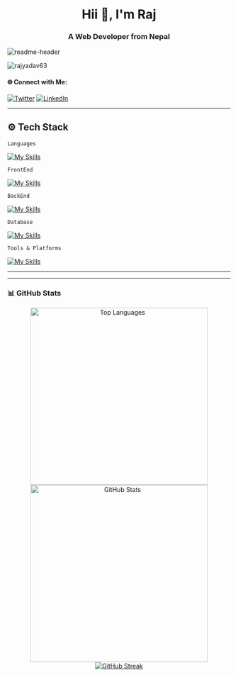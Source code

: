 <h1 align="center">Hii 👋, I'm Raj</h1>
<h3 align="center">A Web Developer from Nepal</h3>

![readme-header](headerfixed.jpg)

<p align="left">
  <img src="https://komarev.com/ghpvc/?username=rajyadav63&label=Profile%20views&color=0e75b6&style=flat" alt="rajyadav63" />
</p>

<h4>🌐 Connect with Me:</h4>

[![Twitter](https://skillicons.dev/icons?i=twitter)](https://twitter.com/rajscripts100x)
[![LinkedIn](https://skillicons.dev/icons?i=linkedin)](https://www.linkedin.com/in/rajscripts100x/)




---

## ⚙️ Tech Stack

```Languages```

[![My Skills](https://skillicons.dev/icons?i=java,js,ts&theme=light)](https://skills.thijs.gg)

```FrontEnd```

[![My Skills](https://skillicons.dev/icons?i=react,tailwind,html,css&theme=light)](https://skills.thijs.gg)

```BackEnd```

[![My Skills](https://skillicons.dev/icons?i=nodejs,express&theme=light)](https://skills.thijs.gg)

```Database```

[![My Skills](https://skillicons.dev/icons?i=mongodb,mysql,sql&theme=light)](https://skills.thijs.gg)

```Tools & Platforms```

[![My Skills](https://skillicons.dev/icons?i=vscode,git,github,postman,figma,vite,vercel&theme=light)](https://skills.thijs.gg)

---

---

### 📊 GitHub Stats
<div align="center">

  <a href="https://github.com/rajyadav63">
    <img alt="Top Languages" src="https://readme-stats.warengonzaga.com/api/top-langs?username=rajyadav63&layout=compact&theme=radical" width="400px"/>
  </a>

  <a href="https://github.com/rajyadav63">
    <img alt="GitHub Stats" src="https://readme-stats.warengonzaga.com/api?username=rajyadav63&show_icons=true&count_private=true&theme=radical" width="400px"/>
  </a>

  <br/>

  <a href="https://github.com/rajyadav63">
    <img alt="GitHub Streak" src="https://streak-stats.demolab.com?user=rajyadav63&theme=radical&border_radius=2.5"/>
  </a>

</div>




